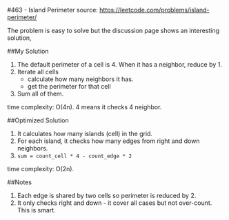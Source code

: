 #463 - Island Perimeter
source: https://leetcode.com/problems/island-perimeter/

The problem is easy to solve but the discussion page shows an interesting solution,

##My Solution
1. The default perimeter of a cell is 4. When it has a neighbor, reduce by 1. 
2. Iterate all cells
	* calculate how many neighbors it has.
	* get the perimeter for that cell
3. Sum all of them.

time complexity: O(4n). 4 means it checks 4 neighbor.

##Optimized Solution
1. It calculates how many islands (cell) in the grid.
2. For each island, it checks how many edges from right and down neighbors.
3. `sum = count_cell * 4 - count_edge * 2`

time complexity: O(2n).

##Notes
1. Each edge is shared by two cells so perimeter is reduced by 2.
2. It only checks right and down - it cover all cases but not over-count. This is smart.
